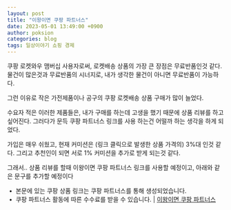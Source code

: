 ```yaml
---
layout: post
title: "이왕이면 쿠팡 파트너스"
date: 2023-05-01 13:49:00 +0900
author: poksion
categories: blog
tags: 일상이야기 쇼핑 경제
---
```


쿠팡 로켓와우 맴버십 사용자로써, 로켓배송 상품의 가장 큰 장점은 무료반품인것 같다. 물건이 많은것과 무료반품의 시너지로, 내가 생각한 물건이 아니면 무료반품이 가능하다.

그런 이유로 작은 가전제품이나 공구의 쿠팡 로켓배송 상품 구매가 많이 늘었다.

수요자 적은 이러한 제품들은, 내가 구매를 하는데 고생을 했기 때문에 상품 리뷰를 하고 싶어진다. 그러다가 문득 쿠팡 파트너스 링크를 사용 하는건 어떨까 하는 생각을 하게 되었다.

가입은 매우 쉬웠고, 현재 커미션은 (링크 클릭으로 발생한 상품 가격의) 3%대 인것 같다. 그리고 추천인이 되면 서로 1% 커미션을 추가로 받게 되는것 같다.

그래서.. 상품 리뷰를 할때 이왕이면 쿠팡 파트너스 링크를 사용할 예정이고, 아래와 같은 문구를 추가할 예정이다

&nbsp;• &nbsp;본문에 있는 쿠팡 상품 링크는 쿠팡 파트너스를 통해 생성되었습니다. <br/>
&nbsp;• &nbsp;쿠팡 파트너스 활동에 따른 수수료를 받을 수 있습니다. | [이왕이면 쿠팡 파트너스](/blog/2023/05/01/이왕이면-쿠팡-파트너스.html)